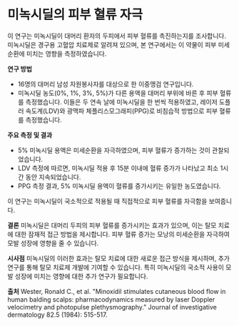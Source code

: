 ﻿

# 미녹시딜의 피부 혈류 자극

이 연구는 미녹시딜이 대머리 환자의 두피에서 피부 혈류를 촉진하는지를 조사합니다. 미녹시딜은 경구용 고혈압 치료제로 알려져 있으며, 본 연구에서는 이 약물이 피부 미세순환에 미치는 영향을 측정하였습니다.

**연구 방법**

 - 16명의 대머리 남성 자원봉사자를 대상으로 한 이중맹검 연구입니다.
 - 미녹시딜 농도(0%, 1%, 3%, 5%)가 다른 용액을 대머리 부위에 바른 후 피부 혈류를 측정했습니다.
이들은 두 연속 날에 미녹시딜을 한 번씩 적용하였고, 레이저 도플러 속도계(LDV)와 광맥파 체플리스모그래피(PPG)로 비침습적 방법으로 피부 혈류를 측정했습니다.

**주요 측정 및 결과**
- 5% 미녹시딜 용액은 미세순환을 자극하였으며, 피부 혈류가 증가하는 것이 관찰되었습니다.
- LDV 측정에 따르면, 미녹시딜 적용 후 15분 이내에 혈류 증가가 나타났고 최소 1시간 동안 지속되었습니다.
- PPG 측정 결과, 5% 미녹시딜 용액이 혈류를 증가시키는 유일한 농도였습니다.

이 연구는 미녹시딜이 국소적으로 적용될 때 직접적으로 피부 혈류를 자극함을 보여줍니다.

**결론**
미녹시딜은 대머리 두피의 피부 혈류를 증가시키는 효과가 있으며, 이는 탈모 치료에 대한 잠재적 접근 방법을 제시합니다. 피부 혈류 증가는 모낭의 미세순환을 자극하여 모발 성장에 영향을 줄 수 있습니다.

**시사점**
미녹시딜의 이러한 효과는 탈모 치료에 대한 새로운 접근 방식을 제시하며, 추가 연구를 통해 탈모 치료제 개발에 기여할 수 있습니다. 특히 미녹시딜의 국소적 사용이 모발 성장에 미치는 영향에 대한 추가 연구가 필요합니다.

**출처**
Wester, Ronald C., et al. "Minoxidil stimulates cutaneous blood flow in human balding scalps: pharmacodynamics measured by laser Doppler velocimetry and photopulse plethysmography." Journal of investigative dermatology 82.5 (1984): 515-517.
<!--stackedit_data:
eyJoaXN0b3J5IjpbMjAxMzMyNjEyMl19
-->